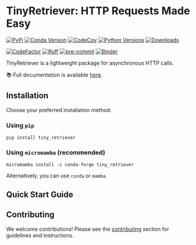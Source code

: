 # TinyRetriever: HTTP Requests Made Easy

[![PyPi](https://img.shields.io/pypi/v/tiny-retriever.svg)](https://pypi.python.org/pypi/tiny-retriever)
[![Conda Version](https://img.shields.io/conda/vn/conda-forge/tiny-retriever.svg)](https://anaconda.org/conda-forge/tiny-retriever)
[![CodeCov](https://codecov.io/gh/cheginit/tiny-retriever/branch/main/graph/badge.svg)](https://codecov.io/gh/cheginit/tiny-retriever)
[![Python Versions](https://img.shields.io/pypi/pyversions/tiny-retriever.svg)](https://pypi.python.org/pypi/tiny-retriever)
[![Downloads](https://static.pepy.tech/badge/tiny-retriever)](https://pepy.tech/project/tiny-retriever)

[![CodeFactor](https://www.codefactor.io/repository/github/cheginit/tiny-retriever/badge)](https://www.codefactor.io/repository/github/cheginit/tiny-retriever)
[![Ruff](https://img.shields.io/endpoint?url=https://raw.githubusercontent.com/astral-sh/ruff/main/assets/badge/v2.json)](https://github.com/astral-sh/ruff)
[![pre-commit](https://img.shields.io/badge/pre--commit-enabled-brightgreen?logo=pre-commit&logoColor=white)](https://github.com/pre-commit/pre-commit)
[![Binder](https://mybinder.org/badge_logo.svg)](https://mybinder.org/v2/gh/cheginit/tiny-retriever/HEAD?labpath=docs%2Fexamples)

TinyRetriever is a lightweight package for asynchronous HTTP calls.

📚 Full documentation is available [here](https://tiny_retriever.readthedocs.io).

## Installation

Choose your preferred installation method:

### Using `pip`

```console
pip install tiny_retriever
```

### Using `micromamba` (recommended)

```console
micromamba install -c conda-forge tiny_retriever
```

Alternatively, you can use `conda` or `mamba`.

## Quick Start Guide

## Contributing

We welcome contributions! Please see the
[contributing](https://tiny_retriever.readthedocs.io/en/latest/CONTRIBUTING/) section for
guidelines and instructions.
